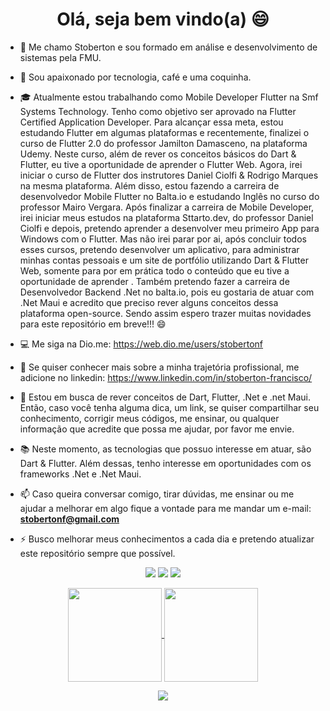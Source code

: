 ### 

<h1 align="center">Olá, seja bem vindo(a) 😄</h1>

- 👋 Me chamo Stoberton e sou formado em análise e desenvolvimento de sistemas pela FMU.

- 🥰 Sou apaixonado por tecnologia, café e uma coquinha.

- 🎓 Atualmente estou trabalhando como Mobile Developer Flutter na Smf Systems Technology. Tenho como objetivo ser aprovado na Flutter Certified Application Developer. Para alcançar essa meta, estou estudando Flutter em algumas plataformas e recentemente, finalizei o curso de Flutter 2.0 do professor Jamilton Damasceno, na plataforma Udemy. Neste curso, além de rever os conceitos básicos do Dart & Flutter, eu tive a oportunidade de aprender o Flutter Web. Agora, irei iniciar o curso de Flutter dos instrutores Daniel Ciolfi & Rodrigo Marques na mesma plataforma. Além disso, estou fazendo a carreira de desenvolvedor Mobile Flutter no Balta.io e estudando Inglês no curso do professor Mairo Vergara. Após finalizar a carreira de Mobile Developer, irei iniciar meus estudos na plataforma Sttarto.dev, do professor Daniel Ciolfi e depois, pretendo aprender a desenvolver meu primeiro App para Windows com o Flutter. Mas não irei parar por ai, após concluir todos esses cursos, pretendo desenvolver um aplicativo, para administrar minhas contas pessoais e um site de portfólio utilizando Dart & Flutter Web, somente para por em prática todo o conteúdo que eu tive a oportunidade de aprender . Também pretendo fazer a carreira de Desenvolvedor Backend .Net no balta.io, pois eu gostaria de atuar com .Net Maui e acredito que preciso rever alguns conceitos dessa plataforma open-source. Sendo assim espero trazer muitas novidades para este repositório em breve!!! 😄 

- 💻  Me siga na Dio.me:
      https://web.dio.me/users/stobertonf

- 🔭  Se quiser conhecer mais sobre a minha trajetória profissional, me adicione no linkedin:
      https://www.linkedin.com/in/stoberton-francisco/

- 💬 Estou em busca de rever conceitos de Dart, Flutter, .Net e .net Maui. Então, caso você tenha alguma dica, um link, se quiser compartilhar seu conhecimento, corrigir meus códigos, me ensinar, ou qualquer informação que acredite que possa me ajudar, por favor me envie.

- 📚 Neste momento, as tecnologias que possuo interesse em atuar, são Dart & Flutter. Além dessas, tenho interesse em oportunidades com os frameworks .Net e .Net Maui.


- 📫 Caso queira conversar comigo, tirar dúvidas, me ensinar ou me ajudar a melhorar em algo fique a vontade para me mandar um e-mail: **stobertonf@gmail.com**

- ⚡ Busco melhorar meus conhecimentos a cada dia e pretendo atualizar este repositório sempre que possível.

<p align="center">
  <a href="mailto:stobertonf@gmail.com" alt="Gmail">
  <img src="https://img.shields.io/badge/-Gmail-FF0000?style=flat-square&labelColor=FF0000&logo=gmail&logoColor=white&link=stobertonf@gmail.com" /></a>

  <a href="https://www.linkedin.com/in/stoberton-francisco/" alt="Linkedin">
  <img src="https://img.shields.io/badge/-Linkedin-0e76a8?style=flat-square&logo=Linkedin&logoColor=white&link=https://www.linkedin.com/in/stoberton-francisco/" /></a>

  <a href="http://api.whatsapp.com/send?1=pt_BR&phone=5511994223176" alt="WhatsApp">
  <img src="https://img.shields.io/badge/-WhatsApp-25d366?style=flat-square&labelColor=25d366&logo=whatsapp&logoColor=white&link=http://api.whatsapp.com/send?1=pt_BR&phone=5511994223176"/></a>

</p>

<p align="center">
  <a href="https://github.com/stobertonf">
    <img
      align="center"
      height="150em"
      src="https://github-readme-stats.vercel.app/api?username=stobertonf&show_icons=true&include_all_commits=true&count_private=true&theme=tokyonight"
    />
  </a>
  <a href="https://github.com/stobertonf">
    <img
      align="center"
      height="150em"
      src="https://github-readme-stats.vercel.app/api/top-langs/?username=stobertonf&show_icons=true&include_all_commits=true&count_private=true&layout=compact&theme=tokyonight"
    />
  </a>
</p>


<p align="center">
  <a href="https://github.com/stobertonf">
    <img
      align="center"
      src="https://github-profile-trophy.vercel.app/?username=stobertonf&theme=onedark&no-frame=true&row=1&&margin-w=20&no-bg=true"
    />
  </a>
</a>
</p>


